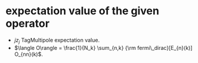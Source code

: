 # expectation value of the given operator
- $j z_j$ TagMultipole expectation value.
- $\langle O\rangle = \frac{1}{N_k} \sum_{n,k} {\rm fermi\_dirac}[E_{n}(k)] O_{nn}(k)$.
